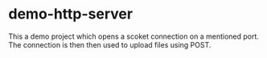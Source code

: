 # demo-http-server
This a demo project which opens a scoket connection on a mentioned port.
The connection is then then used to upload files using POST.
